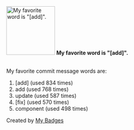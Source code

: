 <img src="https://my-badges.github.io/my-badges/favorite-word.png" alt="My favorite word is &quot;[add]&quot;." title="My favorite word is &quot;[add]&quot;." width="128">
<strong>My favorite word is &quot;[add]&quot;.</strong>
<br><br>

My favorite commit message words are:

1. [add] (used 834 times)
2. add (used 768 times)
3. update (used 587 times)
4. [fix] (used 570 times)
5. component (used 498 times)


Created by <a href="https://github.com/my-badges/my-badges">My Badges</a>